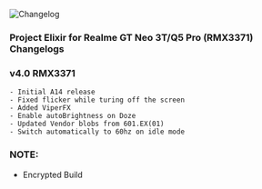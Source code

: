![Changelog](https://i.imgur.com/MsgqFFz.png)

### Project Elixir for Realme GT Neo 3T/Q5 Pro (RMX3371) Changelogs

### v4.0 RMX3371
```
- Initial A14 release
- Fixed flicker while turing off the screen
- Added ViperFX
- Enable autoBrightness on Doze
- Updated Vendor blobs from 601.EX(01)
- Switch automatically to 60hz on idle mode
```


### NOTE: 
- Encrypted Build
